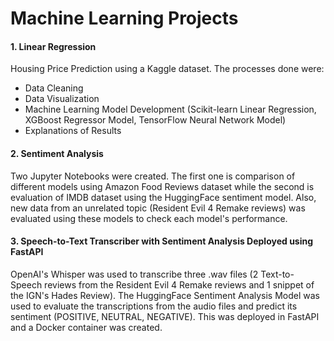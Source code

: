 # Machine Learning Projects

#### 1. Linear Regression
Housing Price Prediction using a Kaggle dataset. The processes done were:
  - Data Cleaning 
  - Data Visualization
  - Machine Learning Model Development (Scikit-learn Linear Regression, XGBoost Regressor Model, TensorFlow Neural Network Model) 
  - Explanations of Results

#### 2. Sentiment Analysis
Two Jupyter Notebooks were created. The first one is comparison of different models using Amazon Food Reviews dataset while the second is evaluation of IMDB dataset using the HuggingFace sentiment model. Also, new data from an unrelated topic (Resident Evil 4 Remake reviews) was evaluated using these models to check each model's performance.

#### 3. Speech-to-Text Transcriber with Sentiment Analysis Deployed using FastAPI
OpenAI's Whisper was used to transcribe three .wav files (2 Text-to-Speech reviews from the Resident Evil 4 Remake reviews and 1 snippet of the IGN's Hades Review). The HuggingFace Sentiment Analysis Model was used to evaluate the transcriptions from the audio files and predict its sentiment (POSITIVE, NEUTRAL, NEGATIVE). This was deployed in FastAPI and a Docker container was created.  
